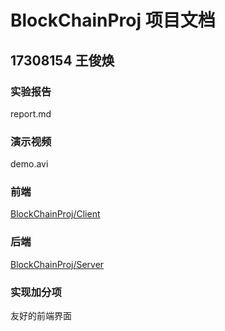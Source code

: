 # BlockChainProj 项目文档
## 17308154 王俊焕
### 实验报告
report.md
### 演示视频
demo.avi
### 前端
[BlockChainProj/Client](https://github.com/BlockChainProj/Client)
### 后端
[BlockChainProj/Server](https://github.com/BlockChainProj/Server)
### 实现加分项
友好的前端界面
